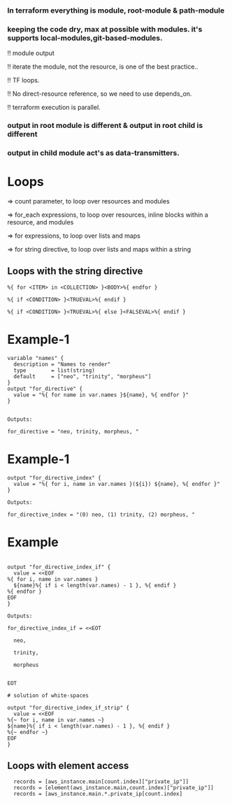 ### In terraform everything is module, root-module & path-module 
### keeping the code dry, max at possible with modules. it's supports local-modules,git-based-modules.

!! module output

!! iterate the module, not the resource, is one of the best practice..

!! TF loops.

!! No direct-resource reference, so we need to use depends_on.

!! terraform execution is parallel.
### output in root module is different & output in root child is different
### output in child module act's as data-transmitters.


# Loops
=> count parameter, to loop over resources and modules 

=> for_each expressions, to loop over resources, inline blocks within a resource, and modules

=> for expressions, to loop over lists and maps

=> for string directive, to loop over lists and maps within a string

## Loops with the string directive
```
%{ for <ITEM> in <COLLECTION> }<BODY>%{ endfor }

%{ if <CONDITION> }<TRUEVAL>%{ endif }

%{ if <CONDITION> }<TRUEVAL>%{ else }<FALSEVAL>%{ endif }
```
# Example-1
```
variable "names" {
  description = "Names to render"
  type        = list(string)
  default     = ["neo", "trinity", "morpheus"]
}
output "for_directive" {
  value = "%{ for name in var.names }${name}, %{ endfor }"
}


Outputs:

for_directive = "neo, trinity, morpheus, "
```
# Example-1
```
output "for_directive_index" {
  value = "%{ for i, name in var.names }(${i}) ${name}, %{ endfor }"
}

Outputs:

for_directive_index = "(0) neo, (1) trinity, (2) morpheus, "
```

# Example
```

output "for_directive_index_if" {
  value = <<EOF
%{ for i, name in var.names }
  ${name}%{ if i < length(var.names) - 1 }, %{ endif }
%{ endfor }
EOF
}

Outputs:

for_directive_index_if = <<EOT

  neo,

  trinity,

  morpheus


EOT

# solution of white-spaces

output "for_directive_index_if_strip" {
  value = <<EOF
%{~ for i, name in var.names ~}
${name}%{ if i < length(var.names) - 1 }, %{ endif }
%{~ endfor ~}
EOF
}

```

## Loops with element access
```
  records = [aws_instance.main[count.index]["private_ip"]]
  records = [element(aws_instance.main,count.index)["private_ip"]]
  records = [aws_instance.main.*.private_ip[count.index]
```